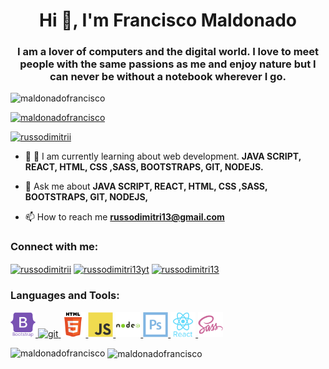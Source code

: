 <h1 align="center">Hi 👋, I'm Francisco Maldonado</h1>
<h3 align="center">I am a lover of computers and the digital world. I love to meet people with the same passions as me and enjoy nature but I can never be without a notebook wherever I go.</h3>

<p align="left"> <img src="https://komarev.com/ghpvc/?username=maldonadofrancisco&label=Profile%20views&color=0e75b6&style=flat" alt="maldonadofrancisco" /> </p>

<p align="left"> <a href="https://github.com/ryo-ma/github-profile-trophy"><img src="https://github-profile-trophy.vercel.app/?username=maldonadofrancisco" alt="maldonadofrancisco" /></a> </p>

<p align="left"> <a href="https://twitter.com/russodimitrii" target="blank"><img src="https://img.shields.io/twitter/follow/russodimitrii?logo=twitter&style=for-the-badge" alt="russodimitrii" /></a> </p>

- 🌱 🌱 I am currently learning about web development. **JAVA SCRIPT, REACT, HTML, CSS ,SASS, BOOTSTRAPS, GIT, NODEJS.**

- 💬 Ask me about **JAVA SCRIPT, REACT, HTML, CSS ,SASS, BOOTSTRAPS, GIT, NODEJS,**

- 📫 How to reach me **russodimitri13@gmail.com**

<h3 align="left">Connect with me:</h3>
<p align="left">
<a href="https://twitter.com/russodimitrii" target="blank"><img align="center" src="https://raw.githubusercontent.com/rahuldkjain/github-profile-readme-generator/master/src/images/icons/Social/twitter.svg" alt="russodimitrii" height="30" width="40" /></a>
<a href="https://instagram.com/russodimitri13yt" target="blank"><img align="center" src="https://raw.githubusercontent.com/rahuldkjain/github-profile-readme-generator/master/src/images/icons/Social/instagram.svg" alt="russodimitri13yt" height="30" width="40" /></a>
<a href="https://www.youtube.com/c/russodimitri13" target="blank"><img align="center" src="https://raw.githubusercontent.com/rahuldkjain/github-profile-readme-generator/master/src/images/icons/Social/youtube.svg" alt="russodimitri13" height="30" width="40" /></a>
</p>

<h3 align="left">Languages and Tools:</h3>
<p align="left"> <a href="https://getbootstrap.com" target="_blank" rel="noreferrer"> <img src="https://raw.githubusercontent.com/devicons/devicon/master/icons/bootstrap/bootstrap-plain-wordmark.svg" alt="bootstrap" width="40" height="40"/> </a> <a href="https://git-scm.com/" target="_blank" rel="noreferrer"> <img src="https://www.vectorlogo.zone/logos/git-scm/git-scm-icon.svg" alt="git" width="40" height="40"/> </a> <a href="https://www.w3.org/html/" target="_blank" rel="noreferrer"> <img src="https://raw.githubusercontent.com/devicons/devicon/master/icons/html5/html5-original-wordmark.svg" alt="html5" width="40" height="40"/> </a> <a href="https://developer.mozilla.org/en-US/docs/Web/JavaScript" target="_blank" rel="noreferrer"> <img src="https://raw.githubusercontent.com/devicons/devicon/master/icons/javascript/javascript-original.svg" alt="javascript" width="40" height="40"/> </a> <a href="https://nodejs.org" target="_blank" rel="noreferrer"> <img src="https://raw.githubusercontent.com/devicons/devicon/master/icons/nodejs/nodejs-original-wordmark.svg" alt="nodejs" width="40" height="40"/> </a> <a href="https://www.photoshop.com/en" target="_blank" rel="noreferrer"> <img src="https://raw.githubusercontent.com/devicons/devicon/master/icons/photoshop/photoshop-line.svg" alt="photoshop" width="40" height="40"/> </a> <a href="https://reactjs.org/" target="_blank" rel="noreferrer"> <img src="https://raw.githubusercontent.com/devicons/devicon/master/icons/react/react-original-wordmark.svg" alt="react" width="40" height="40"/> </a> <a href="https://sass-lang.com" target="_blank" rel="noreferrer"> <img src="https://raw.githubusercontent.com/devicons/devicon/master/icons/sass/sass-original.svg" alt="sass" width="40" height="40"/> </a> </p>

<p><img align="left" src="https://github-readme-stats.vercel.app/api/top-langs?username=maldonadofrancisco&show_icons=true&locale=en&layout=compact" alt="maldonadofrancisco" /></p>

<p>&nbsp;<img align="center" src="https://github-readme-stats.vercel.app/api?username=maldonadofrancisco&show_icons=true&locale=en" alt="maldonadofrancisco" /></p>
